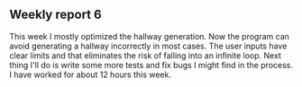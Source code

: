 ## Weekly report 6

This week I mostly optimized the hallway generation. Now the program can avoid generating a hallway incorrectly in most cases.
The user inputs have clear limits and that eliminates the risk of falling into an infinite loop. 
Next thing I'll do is write some more tests and fix bugs I might find in the process.
I have worked for about 12 hours this week.
